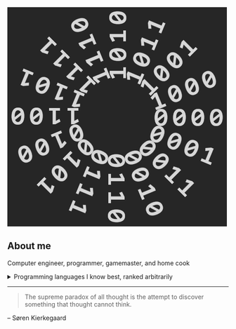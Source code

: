 <picture>
 <source media="(prefers-color-scheme: dark)" srcset="/Gray%20Code%20Logo%20Dark.png">
 <source media="(prefers-color-scheme: light)" srcset="Gray%20Code%20Logo%20Light.png">
 <img alt="a grey logo depicting a four-bit Gray code, arranged in a circle" src="Gray%20Code%20Logo%20Dark.png">
</picture>

## About me
Computer engineer, programmer, gamemaster, and home cook

<details>
<summary>Programming languages I know best, ranked arbitrarily</summary>
  
| Rank | Languages     |
|-----:|---------------|
|     1| Python        |
|     A| C             |
|     α| C++           |
|     ℵ| Java          |
|   {∅}| Javascript    |
|  S(0)| Perl          |

</details>

---
> The supreme paradox of all thought is the attempt to discover something that thought cannot think.

– Søren Kierkegaard
<!-- :) 
-This comment added from Visual Studio Code
-->
